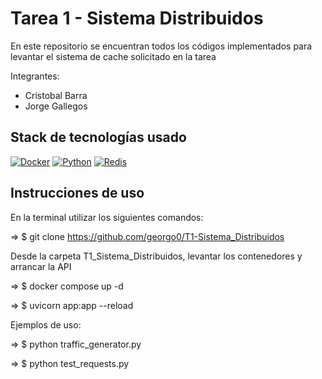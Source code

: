 # Tarea 1 - Sistema Distribuidos
En este repositorio se encuentran todos los códigos implementados para  levantar el sistema de cache solicitado en la tarea 

Integrantes:
* Cristobal Barra
* Jorge Gallegos
  

## Stack de tecnologías usado

[![Docker](https://img.shields.io/badge/Docker-2496ED?logo=docker&logoColor=white&style=flat)](https://www.docker.com/)
[![Python](https://img.shields.io/badge/Python-3776AB?logo=python&logoColor=white&style=flat)](https://www.python.org/)
[![Redis](https://img.shields.io/badge/Redis-DC382D?logo=redis&logoColor=white&style=flat)](https://redis.io/)

## Instrucciones de uso

En la terminal utilizar los siguientes comandos:

=> $ git clone https://github.com/georgo0/T1-Sistema_Distribuidos

Desde la carpeta T1_Sistema_Distribuidos, levantar los contenedores y arrancar la API

=> $ docker compose up -d

=> $ uvicorn app:app --reload

Ejemplos de uso:

=> $ python traffic_generator.py

=> $ python test_requests.py

